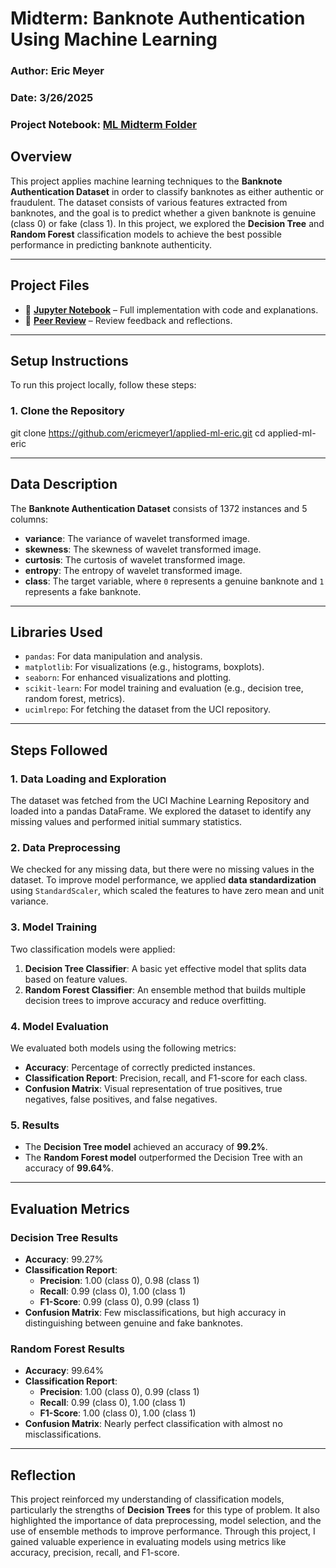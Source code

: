 # Midterm: **Banknote Authentication Using Machine Learning**

### Author: Eric Meyer
### Date: 3/26/2025
### Project Notebook: [ML Midterm Folder]([https://www.genome.gov/](https://github.com/ericmeyer1/applied-ml-eric/tree/main/midterm))

## **Overview**
This project applies machine learning techniques to the **Banknote Authentication Dataset** in order to classify banknotes as either authentic or fraudulent. The dataset consists of various features extracted from banknotes, and the goal is to predict whether a given banknote is genuine (class 0) or fake (class 1). In this project, we explored the **Decision Tree** and **Random Forest** classification models to achieve the best possible performance in predicting banknote authenticity.

---

## **Project Files**
- 📄 **[Jupyter Notebook]([./notebook.ipynb](https://github.com/ericmeyer1/applied-ml-eric/blob/main/midterm/ml_midterm_eric.ipynb))** – Full implementation with code and explanations.  
- 📄 **[Peer Review](./peer_review.md)** – Review feedback and reflections. 

---

## **Setup Instructions**
To run this project locally, follow these steps:

### **1. Clone the Repository**
git clone https://github.com/ericmeyer1/applied-ml-eric.git
cd applied-ml-eric

---

## **Data Description**

The **Banknote Authentication Dataset** consists of 1372 instances and 5 columns:
- **variance**: The variance of wavelet transformed image.
- **skewness**: The skewness of wavelet transformed image.
- **curtosis**: The curtosis of wavelet transformed image.
- **entropy**: The entropy of wavelet transformed image.
- **class**: The target variable, where `0` represents a genuine banknote and `1` represents a fake banknote.

---

## **Libraries Used**

- `pandas`: For data manipulation and analysis.
- `matplotlib`: For visualizations (e.g., histograms, boxplots).
- `seaborn`: For enhanced visualizations and plotting.
- `scikit-learn`: For model training and evaluation (e.g., decision tree, random forest, metrics).
- `ucimlrepo`: For fetching the dataset from the UCI repository.

---

## **Steps Followed**

### **1. Data Loading and Exploration**
The dataset was fetched from the UCI Machine Learning Repository and loaded into a pandas DataFrame. We explored the dataset to identify any missing values and performed initial summary statistics.

### **2. Data Preprocessing**
We checked for any missing data, but there were no missing values in the dataset. To improve model performance, we applied **data standardization** using `StandardScaler`, which scaled the features to have zero mean and unit variance.

### **3. Model Training**
Two classification models were applied:
1. **Decision Tree Classifier**: A basic yet effective model that splits data based on feature values.
2. **Random Forest Classifier**: An ensemble method that builds multiple decision trees to improve accuracy and reduce overfitting.

### **4. Model Evaluation**
We evaluated both models using the following metrics:
- **Accuracy**: Percentage of correctly predicted instances.
- **Classification Report**: Precision, recall, and F1-score for each class.
- **Confusion Matrix**: Visual representation of true positives, true negatives, false positives, and false negatives.

### **5. Results**
- The **Decision Tree model** achieved an accuracy of **99.2%**.
- The **Random Forest model** outperformed the Decision Tree with an accuracy of **99.64%**.

---

## **Evaluation Metrics**

### **Decision Tree Results**
- **Accuracy**: 99.27%  
- **Classification Report**:  
  - **Precision**: 1.00 (class 0), 0.98 (class 1)  
  - **Recall**: 0.99 (class 0), 1.00 (class 1)  
  - **F1-Score**: 0.99 (class 0), 0.99 (class 1)  
- **Confusion Matrix**: Few misclassifications, but high accuracy in distinguishing between genuine and fake banknotes.

### **Random Forest Results**
- **Accuracy**: 99.64%  
- **Classification Report**:  
  - **Precision**: 1.00 (class 0), 0.99 (class 1)  
  - **Recall**: 0.99 (class 0), 1.00 (class 1)  
  - **F1-Score**: 1.00 (class 0), 1.00 (class 1)  
- **Confusion Matrix**: Nearly perfect classification with almost no misclassifications.

---

## **Reflection**
This project reinforced my understanding of classification models, particularly the strengths of **Decision Trees** for this type of problem. It also highlighted the importance of data preprocessing, model selection, and the use of ensemble methods to improve performance. Through this project, I gained valuable experience in evaluating models using metrics like accuracy, precision, recall, and F1-score.